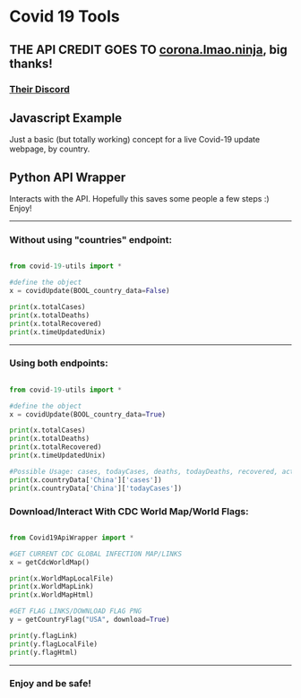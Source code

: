 # Covid 19 Tools

## THE API CREDIT GOES TO [corona.lmao.ninja](https://github.com/NovelCOVID/API), big thanks!
### [Their Discord](https://discordapp.com/invite/EvbMshU)

## Javascript Example
Just a basic (but totally working) concept for a live Covid-19 update webpage, by country.

## Python API Wrapper
Interacts with the API.
Hopefully this saves some people a few steps :)
Enjoy!

-------

### Without using "countries" endpoint:

```py

from covid-19-utils import *

#define the object
x = covidUpdate(BOOL_country_data=False)

print(x.totalCases)
print(x.totalDeaths)
print(x.totalRecovered)
print(x.timeUpdatedUnix)
```
-------

### Using both endpoints:
```py

from covid-19-utils import *

#define the object
x = covidUpdate(BOOL_country_data=True)

print(x.totalCases)
print(x.totalDeaths)
print(x.totalRecovered)
print(x.timeUpdatedUnix)

#Possible Usage: cases, todayCases, deaths, todayDeaths, recovered, active, critical, casesPerOneMillion
print(x.countryData['China']['cases'])
print(x.countryData['China']['todayCases'])

```
### Download/Interact With CDC World Map/World Flags:
```py

from Covid19ApiWrapper import *

#GET CURRENT CDC GLOBAL INFECTION MAP/LINKS
x = getCdcWorldMap()

print(x.WorldMapLocalFile)
print(x.WorldMapLink)
print(x.WorldMapHtml)

#GET FLAG LINKS/DOWNLOAD FLAG PNG
y = getCountryFlag("USA", download=True)

print(y.flagLink)
print(y.flagLocalFile)
print(y.flagHtml)


```
-------
### Enjoy and be safe!

